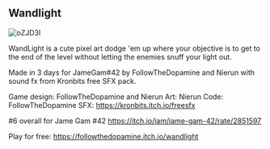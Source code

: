 ## Wandlight

![oZJD3l](https://github.com/user-attachments/assets/b357df24-0b5a-4e5f-99c9-dc0e6c2cb190)

WandLight is a cute pixel art dodge 'em up where your objective is to get to the end of the level without letting the enemies snuff your light out.

Made in 3 days for JameGam#42 by FollowTheDopamine and Nierun with sound fx from Kronbits free SFX pack.

Game design: FollowTheDopamine and Nierun
Art: Nierun
Code: FollowTheDopamine
SFX: https://kronbits.itch.io/freesfx

#6 overall for Jame Gam #42
https://itch.io/jam/jame-gam-42/rate/2851597

Play for free:
https://followthedopamine.itch.io/wandlight
